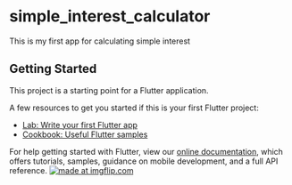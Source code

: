 # simple_interest_calculator

This is my first app for calculating simple interest 

## Getting Started

This project is a starting point for a Flutter application.

A few resources to get you started if this is your first Flutter project:

- [Lab: Write your first Flutter app](https://flutter.dev/docs/get-started/codelab)
- [Cookbook: Useful Flutter samples](https://flutter.dev/docs/cookbook)

For help getting started with Flutter, view our
[online documentation](https://flutter.dev/docs), which offers tutorials,
samples, guidance on mobile development, and a full API reference.
<a href="https://imgflip.com/gif/3ef57u"><img src="https://i.imgflip.com/3ef57u.gif" title="made at imgflip.com"/></a>

